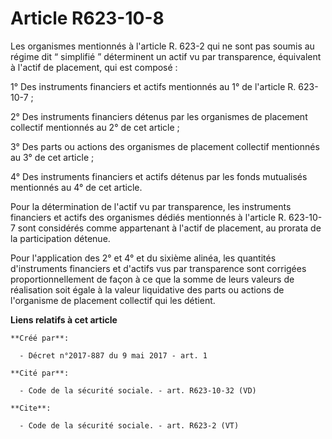 # Article R623-10-8

Les organismes mentionnés à l'article R. 623-2 qui ne sont pas soumis au régime dit “ simplifié ” déterminent un actif vu par
transparence, équivalent à l'actif de placement, qui est composé : 

1° Des instruments financiers et actifs mentionnés au 1° de l'article R. 623-10-7 ; 

2° Des instruments financiers détenus par les organismes de placement collectif mentionnés au 2° de cet article ; 

3° Des parts ou actions des organismes de placement collectif mentionnés au 3° de cet article ; 

4° Des instruments financiers et actifs détenus par les fonds mutualisés mentionnés au 4° de cet article. 

Pour la détermination de l'actif vu par transparence, les instruments financiers et actifs des organismes dédiés mentionnés à
l'article R. 623-10-7 sont considérés comme appartenant à l'actif de placement, au prorata de la participation détenue. 

Pour l'application des 2° et 4° et du sixième alinéa, les quantités d'instruments financiers et d'actifs vus par transparence
sont corrigées proportionnellement de façon à ce que la somme de leurs valeurs de réalisation soit égale à la valeur
liquidative des parts ou actions de l'organisme de placement collectif qui les détient.

**Liens relatifs à cet article**

	**Créé par**:

	  - Décret n°2017-887 du 9 mai 2017 - art. 1

	**Cité par**:

	  - Code de la sécurité sociale. - art. R623-10-32 (VD)

	**Cite**:

	  - Code de la sécurité sociale. - art. R623-2 (VT)
